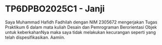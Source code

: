 # TP6DPBO2025C1 - Janji
Saya Muhammad Hafidh Fadhilah dengan NIM 2305672 mengerjakan Tugas Praktikum 6 dalam mata kuliah Desain dan Pemrograman Berorientasi Objek untuk keberkahanNya maka saya tidak melakukan kecurangan seperti yang telah dispesifikasikan. Aamiin.

